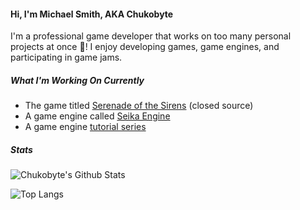 #### Hi, I'm Michael Smith, AKA Chukobyte

I'm a professional game developer that works on too many personal projects at once 🤔!  I enjoy developing games, game engines, and participating in game jams.

##### What I'm Working On Currently

* The game titled [Serenade of the Sirens](https://store.steampowered.com/app/901000/Serenade_of_the_Sirens/) (closed source)
* A game engine called [Seika Engine](https://chukobyte.itch.io/seika)
* A game engine [tutorial series](https://chukobyte.github.io/learn-engine-dev/)

##### Stats

![Chukobyte's Github Stats](https://github-readme-stats.vercel.app/api?username=Chukobyte&show_icons=true)

![Top Langs](https://github-readme-stats.vercel.app/api/top-langs/?username=Chukobyte&layout=compact)
